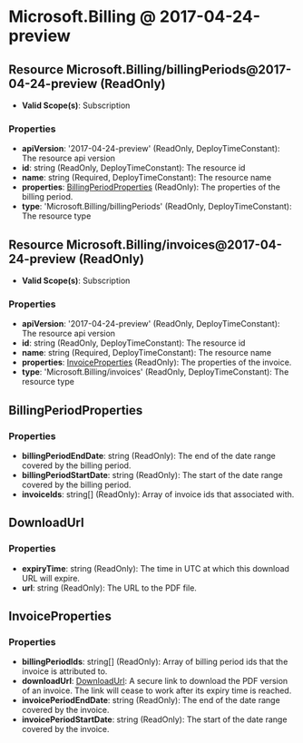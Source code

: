 # Microsoft.Billing @ 2017-04-24-preview

## Resource Microsoft.Billing/billingPeriods@2017-04-24-preview (ReadOnly)
* **Valid Scope(s)**: Subscription
### Properties
* **apiVersion**: '2017-04-24-preview' (ReadOnly, DeployTimeConstant): The resource api version
* **id**: string (ReadOnly, DeployTimeConstant): The resource id
* **name**: string (Required, DeployTimeConstant): The resource name
* **properties**: [BillingPeriodProperties](#billingperiodproperties) (ReadOnly): The properties of the billing period.
* **type**: 'Microsoft.Billing/billingPeriods' (ReadOnly, DeployTimeConstant): The resource type

## Resource Microsoft.Billing/invoices@2017-04-24-preview (ReadOnly)
* **Valid Scope(s)**: Subscription
### Properties
* **apiVersion**: '2017-04-24-preview' (ReadOnly, DeployTimeConstant): The resource api version
* **id**: string (ReadOnly, DeployTimeConstant): The resource id
* **name**: string (Required, DeployTimeConstant): The resource name
* **properties**: [InvoiceProperties](#invoiceproperties) (ReadOnly): The properties of the invoice.
* **type**: 'Microsoft.Billing/invoices' (ReadOnly, DeployTimeConstant): The resource type

## BillingPeriodProperties
### Properties
* **billingPeriodEndDate**: string (ReadOnly): The end of the date range covered by the billing period.
* **billingPeriodStartDate**: string (ReadOnly): The start of the date range covered by the billing period.
* **invoiceIds**: string[] (ReadOnly): Array of invoice ids that associated with.

## DownloadUrl
### Properties
* **expiryTime**: string (ReadOnly): The time in UTC at which this download URL will expire.
* **url**: string (ReadOnly): The URL to the PDF file.

## InvoiceProperties
### Properties
* **billingPeriodIds**: string[] (ReadOnly): Array of billing period ids that the invoice is attributed to.
* **downloadUrl**: [DownloadUrl](#downloadurl): A secure link to download the PDF version of an invoice. The link will cease to work after its expiry time is reached.
* **invoicePeriodEndDate**: string (ReadOnly): The end of the date range covered by the invoice.
* **invoicePeriodStartDate**: string (ReadOnly): The start of the date range covered by the invoice.

